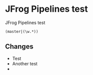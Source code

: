 # JFrog Pipelines test

JFrog Pipelines test

```regex
(master|(\w.*))
```

## Changes

* Test
* Another test
* 
